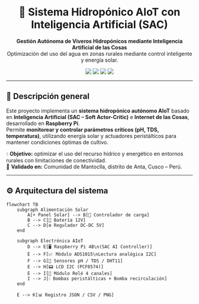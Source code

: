<h1 align="center">🌿 Sistema Hidropónico AIoT con Inteligencia Artificial (SAC)</h1>

<p align="center">
  <b>Gestión Autónoma de Viveros Hidropónicos mediante Inteligencia Artificial de las Cosas</b><br>
  Optimización del uso del agua en zonas rurales mediante control inteligente y energía solar.
</p>

<p align="center">
  <img src="https://img.shields.io/badge/Python-3.10-blue?logo=python">
  <img src="https://img.shields.io/badge/Raspberry%20Pi-4B-red?logo=raspberrypi">
  <img src="https://img.shields.io/badge/AI-SAC%20Algorithm-green?logo=tensorflow">
  <img src="https://img.shields.io/badge/License-MIT-yellow?logo=open-source-initiative">
</p>

---

## 🧩 Descripción general

Este proyecto implementa un **sistema hidropónico autónomo AIoT** basado en **Inteligencia Artificial (SAC – Soft Actor-Critic)** e **Internet de las Cosas**, desarrollado en **Raspberry Pi**.  
Permite **monitorear y controlar parámetros críticos (pH, TDS, temperatura)**, utilizando energía solar y actuadores peristálticos para mantener condiciones óptimas de cultivo.

💧 **Objetivo:** optimizar el uso del recurso hídrico y energético en entornos rurales con limitaciones de conectividad.  
📍 **Validado en:** Comunidad de Mantoclla, distrito de Anta, Cusco – Perú.

---

## ⚙️ Arquitectura del sistema

```mermaid
flowchart TB
    subgraph Alimentación Solar
        A[☀️ Panel Solar] --> B[🔋 Controlador de carga]
        B --> C[🔋 Batería 12V]
        C --> D[⚙️ Regulador DC-DC 5V]
    end

    subgraph Electrónica AIoT
        D --> E[🖥️ Raspberry Pi 4B\n(SAC AI Controller)]
        E --> F[📈 Módulo ADS1015\nLectura analógica I2C]
        F --> G[🌿 Sensores pH / TDS / DHT11]
        E --> H[📟 LCD I2C (PCF8574)]
        E --> I[🔌 Módulo Relé 4 canales]
        I --> J[💧 Bombas peristálticas + Bomba recirculación]
    end

    E --> K[📊 Registro JSON / CSV / PNG]
